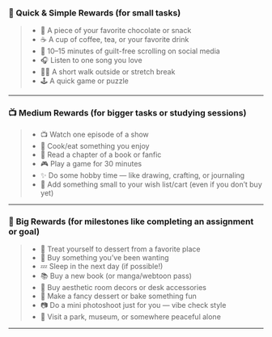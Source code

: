 ### 🎁 Quick & Simple Rewards (for small tasks)

> - 🍫 A piece of your favorite chocolate or snack    
> - ☕ A cup of coffee, tea, or your favorite drink    
> - 📱 10–15 minutes of guilt-free scrolling on social media    
> - 🎧 Listen to one song you love    
> - 🚶‍♀️ A short walk outside or stretch break    
> - 🕹️ A quick game or puzzle    

---

### 📺 **Medium Rewards (for bigger tasks or studying sessions)**

> - 📺 Watch one episode of a show    
> - 🍲 Cook/eat something you enjoy    
> - 📖 Read a chapter of a book or fanfic  
> - 🎮 Play a game for 30 minutes    
> - ✨ Do some hobby time — like drawing, crafting, or journaling    
> - 🛒 Add something small to your wish list/cart (even if you don’t buy yet)    

---

### 💎 **Big Rewards (for milestones like completing an assignment or goal)**

> - 🍰 Treat yourself to dessert from a favorite place    
> - 🎁 Buy something you’ve been wanting
> - 💤 Sleep in the next day (if possible!)
> - 📚 Buy a new book (or manga/webtoon pass)
> - 🧿 Buy aesthetic room decors or desk accessories
> - 🧁 Make a fancy dessert or bake something fun
> - 📷 Do a mini photoshoot just for you — vibe check style
> - 🌸 Visit a park, museum, or somewhere peaceful alone

---